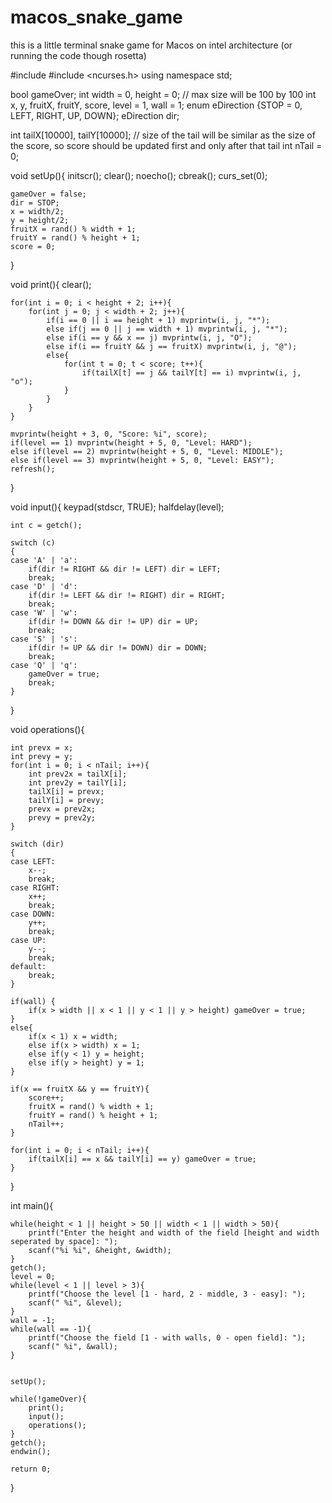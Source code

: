 # macos_snake_game
this is a little terminal snake game for Macos on intel architecture (or running the code though rosetta)


#include <cstdlib>
#include <ncurses.h>
using namespace std;

bool gameOver;
int width = 0, height = 0; // max size will be 100 by 100
int x, y, fruitX, fruitY, score, level = 1, wall = 1;
enum eDirection {STOP = 0, LEFT, RIGHT, UP, DOWN};
eDirection dir;

int tailX[10000], tailY[10000]; // size of the tail will be similar as the size of the score, so score should be updated first and only after that tail
int nTail = 0;

void setUp(){
    initscr();
    clear();
    noecho();
    cbreak();
    curs_set(0);

    gameOver = false;
    dir = STOP;
    x = width/2;
    y = height/2;
    fruitX = rand() % width + 1;
    fruitY = rand() % height + 1;
    score = 0;
}

void print(){
    clear();

    for(int i = 0; i < height + 2; i++){
        for(int j = 0; j < width + 2; j++){
            if(i == 0 || i == height + 1) mvprintw(i, j, "*");
            else if(j == 0 || j == width + 1) mvprintw(i, j, "*");
            else if(i == y && x == j) mvprintw(i, j, "O");
            else if(i == fruitY && j == fruitX) mvprintw(i, j, "@");
            else{
                for(int t = 0; t < score; t++){
                    if(tailX[t] == j && tailY[t] == i) mvprintw(i, j, "o");
                }
            }
        }
    }

    mvprintw(height + 3, 0, "Score: %i", score);
    if(level == 1) mvprintw(height + 5, 0, "Level: HARD");
    else if(level == 2) mvprintw(height + 5, 0, "Level: MIDDLE");
    else if(level == 3) mvprintw(height + 5, 0, "Level: EASY");
    refresh();
}

void input(){
    keypad(stdscr, TRUE);
    halfdelay(level);

    int c = getch();

    switch (c)
    {
    case 'A' | 'a':
        if(dir != RIGHT && dir != LEFT) dir = LEFT;
        break;
    case 'D' | 'd':
        if(dir != LEFT && dir != RIGHT) dir = RIGHT;
        break;
    case 'W' | 'w':
        if(dir != DOWN && dir != UP) dir = UP;
        break;
    case 'S' | 's':
        if(dir != UP && dir != DOWN) dir = DOWN;
        break;
    case 'Q' | 'q':
        gameOver = true;
        break;
    }
}

void operations(){

    int prevx = x;
    int prevy = y;
    for(int i = 0; i < nTail; i++){
        int prev2x = tailX[i];
        int prev2y = tailY[i];
        tailX[i] = prevx;
        tailY[i] = prevy;
        prevx = prev2x;
        prevy = prev2y;
    }

    switch (dir)
    {
    case LEFT:
        x--;
        break;
    case RIGHT:
        x++;
        break;
    case DOWN:
        y++;
        break;
    case UP:
        y--;
        break;
    default:
        break;
    }

    if(wall) {
        if(x > width || x < 1 || y < 1 || y > height) gameOver = true;
    }
    else{
        if(x < 1) x = width;
        else if(x > width) x = 1;
        else if(y < 1) y = height;
        else if(y > height) y = 1;
    }

    if(x == fruitX && y == fruitY){
        score++;
        fruitX = rand() % width + 1;
        fruitY = rand() % height + 1;
        nTail++;
    }

    for(int i = 0; i < nTail; i++){
        if(tailX[i] == x && tailY[i] == y) gameOver = true;
    }

}

int main(){

    while(height < 1 || height > 50 || width < 1 || width > 50){
        printf("Enter the height and width of the field [height and width seperated by space]: ");
        scanf("%i %i", &height, &width);
    }
    getch();
    level = 0;
    while(level < 1 || level > 3){
        printf("Choose the level [1 - hard, 2 - middle, 3 - easy]: ");
        scanf(" %i", &level);
    }
    wall = -1;
    while(wall == -1){
        printf("Choose the field [1 - with walls, 0 - open field]: ");
        scanf(" %i", &wall);
    }


    setUp();

    while(!gameOver){
        print();
        input();
        operations();
    }
    getch();
    endwin();

    return 0;
}
